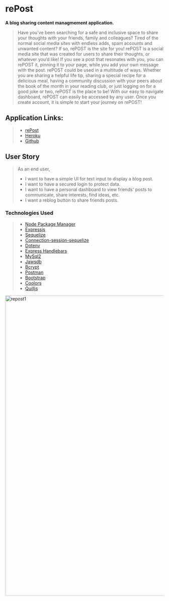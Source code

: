# **rePost**
**A blog sharing content managmement application.**

>Have you’ve been searching for a safe and inclusive space to share your thoughts with your friends, family and colleagues? Tired of the normal social media sites with endless adds, spam accounts and unwanted content? If so, rePOST is the site for you! rePOST is a social media site that was created for users to share their thoughts, or whatever you’d like! If you see a post that resonates with you, you can rePOST it, pinning it to your page, while you add your own message with the post. rePOST could be used in a multitude of ways. Whether you are sharing a helpful life tip, sharing a special recipe for a delicious meal, having a community discussion with your peers about the book of the month in your reading club, or just logging on for a good joke or two, rePOST is the place to be! With our easy to navigate dashboard, rePOST can easily be accessed by any user. Once you create account, it is simple to start your journey on rePOST!
## Application Links:
>*  [rePost](https://repostproject.herokuapp.com/)
>* [Heroku](https://git.heroku.com/repostproject.git)
>* [Github](https://github.com/SarahKubik/rePost)

## User Story

>As an end user,
>
>* I want to have a simple UI for text input to display a blog post.
>* I want to have a secured login to protect data.
>* I want to have a personal dashboard to view friends' posts to communicate, share interests, find ideas, etc.
>* I want a reblog button to share friends posts.

### Technologies Used
>
>* [Node Package Manager](https://nodejs.org)
>* [Expressjs](https://expressjs.com)
>* [Sequelize](https://sequelize.org)
>* [Connection-session-sequelize](https://www.npmjs.com/package/connect-session-sequelize)
>* [Dotenv](https://www.npmjs.com/package/dotenv)
>* [Express Handlebars](https://www.npmjs.com/package/express-handlebars)
>* [MySql2](https://www.npmjs.com/package/mysql2)
>* [Jawsdb](https://www.jawsdb.com/)
>* [Bcrypt](https://www.npmjs.com/package/bcrypt)
>* [Postman](https://www.postman.com)
>* [Bootstrap](https://getbootstrap.com)
>* [Coolors](https://coolors.co)
>* [Quilljs](https://quilljs.com)

<img width="953" alt="repost1" src="https://user-images.githubusercontent.com/80554184/141868306-7f18cb76-9e94-4123-b714-5eafa5cff868.png">

